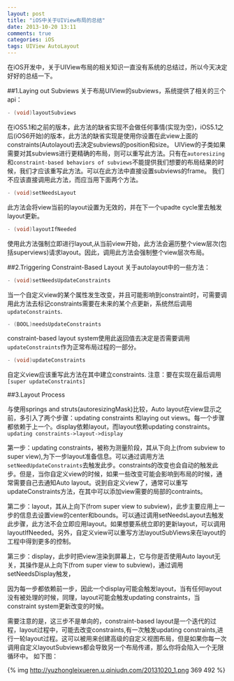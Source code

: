 ```yaml
---
layout: post
title: "iOS中关于UIView布局的总结"
date: 2013-10-20 13:11
comments: true
categories: iOS
tags: UIView AutoLayout 
---
```

在iOS开发中，关于UIView布局的相关知识一直没有系统的总结过，所以今天决定好好的总结一下。
<!--more-->
##1.Laying out Subviews
关于布局UIView的subviews，系统提供了相关的三个api：

``` objective-c
- (void)layoutSubviews
```
在iOS5.1和之前的版本，此方法的缺省实现不会做任何事情(实现为空)，iOS5.1之后(iOS6开始)的版本，此方法的缺省实现是使用你设置在此view上面的constraints(Autolayout)去决定subviews的position和size。
UIView的子类如果需要对其subviews进行更精确的布局，则可以重写此方法。只有在`autoresizing`和`constraint-based behaviors of subviews`不能提供我们想要的布局结果的时候，我们才应该重写此方法。可以在此方法中直接设置subviews的frame。
我们不应该直接调用此方法，而应当用下面两个方法。

``` objective-c
- (void)setNeedsLayout
```
此方法会将view当前的layout设置为无效的，并在下一个upadte cycle里去触发layout更新。

``` objective-c
- (void)layoutIfNeeded
```
使用此方法强制立即进行layout,从当前view开始，此方法会遍历整个view层次(包括superviews)请求layout。因此，调用此方法会强制整个view层次布局。


##2.Triggering Constraint-Based Layout
关于autolayout中的一些方法：

``` objective-c
- (void)setNeedsUpdateConstraints
```
当一个自定义view的某个属性发生改变，并且可能影响到constraint时，可需要调用此方法去标记constraints需要在未来的某个点更新，系统然后调用`updateConstraints`.

``` objective-c
- (BOOL)needsUpdateConstraints
```
constraint-based layout system使用此返回值去决定是否需要调用`updateConstraints`作为正常布局过程的一部分。

``` objective-c
- (void)updateConstraints
```
自定义view应该重写此方法在其中建立constraints.
注意：要在实现在最后调用`[super updateConstraints]`


##3.Layout Process

与使用springs and struts(autoresizingMask)比较，Auto layout在view显示之前，多引入了两个步骤：updating constraints 和laying out views。每一个步骤都依赖于上一个。display依赖layout，而layout依赖updating constraints。
`updating constraints->layout->display`

第一步：updating constraints，被称为测量阶段，其从下向上(from subview to super view),为下一步layout准备信息。可以通过调用方法`setNeedUpdateConstraints`去触发此步。constraints的改变也会自动的触发此步。但是，当你自定义view的时候，如果一些改变可能会影响到布局的时候，通常需要自己去通知Auto layout。说到自定义view了，通常可以重写updateConstraints方法，在其中可以添加view需要的局部的contraints。

第二步：layout，其从上向下(from super view to subview)，此步主要应用上一步的信息去设置view的center和bounds。可以通过调用setNeedsLayout去触发此步骤，此方法不会立即应用layout。如果想要系统立即的更新layout，可以调用layoutIfNeeded。另外，自定义view可以重写方法layoutSubViews来在layout的工程中得到更多的控制。

第三步：display，此步时把view渲染到屏幕上，它与你是否使用Auto layout无关，其操作是从上向下(from super view to subview)，通过调用setNeedsDisplay触发，

因为每一步都依赖前一步，因此一个display可能会触发layout，当有任何layout没有被处理的时候，同理，layout可能会触发updating constraints，当constraint system更新改变的时候。

需要注意的是，这三步不是单向的，constraint-based layout是一个迭代的过程，layout过程中，可能去改变constraints,有一次触发updating constraints,进行一轮layout过程。这可以被用来创建高级的自定义视图布局，但是如果你每一次调用自定义layoutSubviews都会导致另一个布局传递，那么你将会陷入一个无限循环中。
如下图：

{% img http://yuzhongleixueren.u.qiniudn.com/20131020_1.png 369 492 %}






